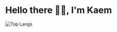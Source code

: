 # Hello there 👋🏻, I'm Kaem 

![Top Langs](https://github-readme-stats.vercel.app/api/top-langs/?username=santhitak&theme=dark&layout=compact)
